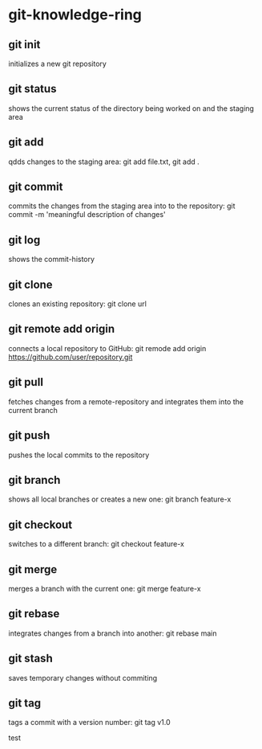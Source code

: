 # git-knowledge-ring

## git init 
initializes a new git repository

## git status
shows the current status of the directory being worked on and the staging area

## git add
qdds changes to the staging area: git add file.txt, git add .

## git commit 
commits the changes from the staging area into to the repository: git commit -m 'meaningful description of changes'

## git log
shows the commit-history

## git clone
clones an existing repository: git clone url

## git remote add origin
connects a local repository to GitHub: git remode add origin https://github.com/user/repository.git

## git pull
fetches changes from a remote-repository and integrates them into the current branch

## git push
pushes the local commits to the repository

## git branch
shows all local branches or creates a new one: git branch feature-x

## git checkout
switches to a different branch: git checkout feature-x

## git merge
merges a branch with the current one: git merge feature-x

## git rebase
integrates changes from a branch into another: git rebase main

## git stash
saves temporary changes without commiting

## git tag
tags a commit with a version number: git tag v1.0

test  
  


  

  
